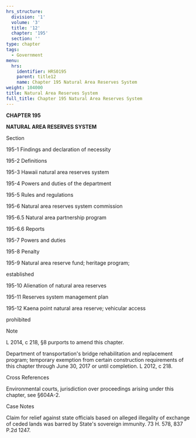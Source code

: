 ```yaml
---
hrs_structure:
  division: '1'
  volume: '3'
  title: '12'
  chapter: '195'
  section: ''
type: chapter
tags:
  - Government
menu:
  hrs:
    identifier: HRS0195
    parent: title12
    name: Chapter 195 Natural Area Reserves System
weight: 104000
title: Natural Area Reserves System
full_title: Chapter 195 Natural Area Reserves System
---
```

**CHAPTER 195**

**NATURAL AREA RESERVES SYSTEM**

Section

195-1 Findings and declaration of necessity

195-2 Definitions

195-3 Hawaii natural area reserves system

195-4 Powers and duties of the department

195-5 Rules and regulations

195-6 Natural area reserves system commission

195-6.5 Natural area partnership program

195-6.6 Reports

195-7 Powers and duties

195-8 Penalty

195-9 Natural area reserve fund; heritage program;

established

195-10 Alienation of natural area reserves

195-11 Reserves system management plan

195-12 Kaena point natural area reserve; vehicular access

prohibited

Note

L 2014, c 218, §8 purports to amend this chapter.

Department of transportation's bridge rehabilitation and replacement program; temporary exemption from certain construction requirements of this chapter through June 30, 2017 or until completion. L 2012, c 218.

Cross References

Environmental courts, jurisdiction over proceedings arising under this chapter, see §604A-2.

Case Notes

Claim for relief against state officials based on alleged illegality of exchange of ceded lands was barred by State's sovereign immunity. 73 H. 578, 837 P.2d 1247.